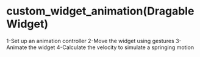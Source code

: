 # custom_widget_animation(Dragable Widget)

1-Set up an animation controller
2-Move the widget using gestures
3-Animate the widget
4-Calculate the velocity to simulate a springing motion